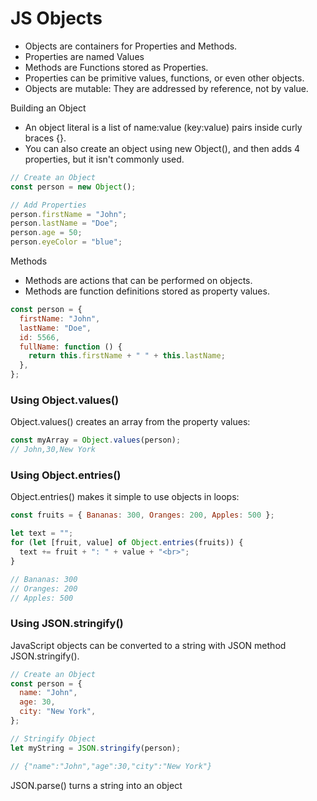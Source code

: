 # JS Objects

- Objects are containers for Properties and Methods.
- Properties are named Values
- Methods are Functions stored as Properties.
- Properties can be primitive values, functions, or even other objects.
- Objects are mutable: They are addressed by reference, not by value.

Building an Object

- An object literal is a list of name:value (key:value) pairs inside curly braces {}.
- You can also create an object using new Object(), and then adds 4 properties, but it isn't commonly used.

```js
// Create an Object
const person = new Object();

// Add Properties
person.firstName = "John";
person.lastName = "Doe";
person.age = 50;
person.eyeColor = "blue";
```

Methods

- Methods are actions that can be performed on objects.
- Methods are function definitions stored as property values.

```js
const person = {
  firstName: "John",
  lastName: "Doe",
  id: 5566,
  fullName: function () {
    return this.firstName + " " + this.lastName;
  },
};
```

### Using Object.values()

Object.values() creates an array from the property values:

```js
const myArray = Object.values(person);
// John,30,New York
```

### Using Object.entries()

Object.entries() makes it simple to use objects in loops:

```js
const fruits = { Bananas: 300, Oranges: 200, Apples: 500 };

let text = "";
for (let [fruit, value] of Object.entries(fruits)) {
  text += fruit + ": " + value + "<br>";
}

// Bananas: 300
// Oranges: 200
// Apples: 500
```

### Using JSON.stringify()

JavaScript objects can be converted to a string with JSON method JSON.stringify().

```js
// Create an Object
const person = {
  name: "John",
  age: 30,
  city: "New York",
};

// Stringify Object
let myString = JSON.stringify(person);

// {"name":"John","age":30,"city":"New York"}
```

JSON.parse() turns a string into an object

